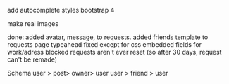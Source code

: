 add autocomplete styles bootstrap 4

make real images

done:
added avatar, message, to requests. added friends template to requests page
typeahead fixed except for css
embedded fields for work/adress
blocked requests aren't ever reset (so after 30 days, request can't be remade)

Schema
user > post> owner> user
user > friend > user


